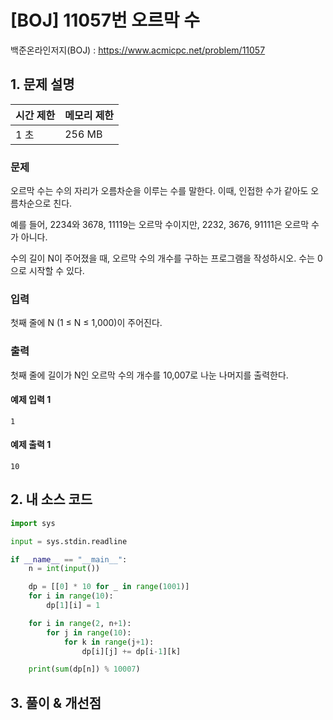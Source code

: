 # [BOJ] 11057번 오르막 수

백준온라인저지(BOJ) :  https://www.acmicpc.net/problem/11057


## 1. 문제 설명

| 시간 제한 | 메모리 제한 | 
| :-------- | :---------- |
| 1 초      | 256 MB      | 

### 문제

오르막 수는 수의 자리가 오름차순을 이루는 수를 말한다. 이때, 인접한 수가 같아도 오름차순으로 친다.

예를 들어, 2234와 3678, 11119는 오르막 수이지만, 2232, 3676, 91111은 오르막 수가 아니다.

수의 길이 N이 주어졌을 때, 오르막 수의 개수를 구하는 프로그램을 작성하시오. 수는 0으로 시작할 수 있다.

### 입력

첫째 줄에 N (1 ≤ N ≤ 1,000)이 주어진다.

### 출력

첫째 줄에 길이가 N인 오르막 수의 개수를 10,007로 나눈 나머지를 출력한다.

#### 예제 입력 1

```
1
```

#### 예제 출력 1

```
10
```


## 2. 내 소스 코드

```python
import sys

input = sys.stdin.readline

if __name__ == "__main__":
    n = int(input())

    dp = [[0] * 10 for _ in range(1001)]
    for i in range(10):
        dp[1][i] = 1

    for i in range(2, n+1):
        for j in range(10):
            for k in range(j+1):
                dp[i][j] += dp[i-1][k]

    print(sum(dp[n]) % 10007)
```



## 3. 풀이 & 개선점

```python

```